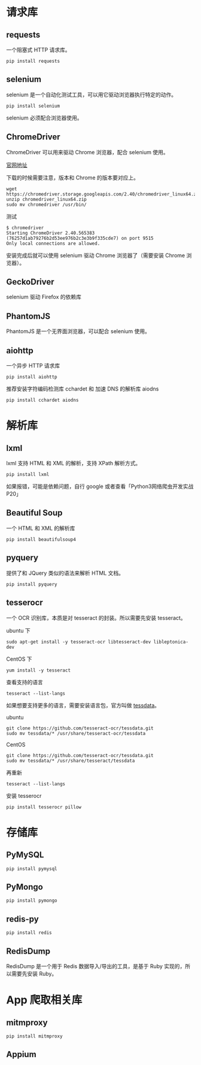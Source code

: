 # 请求库

## requests

一个阻塞式 HTTP 请求库。

```
pip install requests
```

## selenium

selenium 是一个自动化测试工具，可以用它驱动浏览器执行特定的动作。

```
pip install selenium
```

selenium 必须配合浏览器使用。

## ChromeDriver

ChromeDriver 可以用来驱动 Chrome 浏览器，配合 selenium 使用。

[官网地址](http://chromedriver.chromium.org/)

下载的时候需要注意，版本和 Chrome 的版本要对应上。

```
wget https://chromedriver.storage.googleapis.com/2.40/chromedriver_linux64.zip
unzip chromedriver_linux64.zip
sudo mv chromedriver /usr/bin/
```

测试

```
$ chromedriver
Starting ChromeDriver 2.40.565383 (76257d1ab79276b2d53ee976b2c3e3b9f335cde7) on port 9515
Only local connections are allowed.
```

安装完成后就可以使用 selenium 驱动 Chrome 浏览器了（需要安装 Chrome 浏览器）。

## GeckoDriver

selenium 驱动 Firefox 的依赖库

## PhantomJS

PhantomJS 是一个无界面浏览器，可以配合 selenium 使用。

## aiohttp

一个异步 HTTP 请求库

```
pip install aiohttp
```

推荐安装字符编码检测库 cchardet 和 加速 DNS 的解析库 aiodns

```
pip install cchardet aiodns
```

# 解析库

## lxml

lxml 支持 HTML 和 XML 的解析，支持 XPath 解析方式。

```
pip install lxml
```

如果报错，可能是依赖问题，自行 google 或者查看「Python3网络爬虫开发实战 P20」

## Beautiful Soup

一个 HTML 和 XML 的解析库

```
pip install beautifulsoup4
```

## pyquery

提供了和 JQuery 类似的语法来解析 HTML 文档。

```
pip install pyquery
```

## tesserocr

一个 OCR 识别库，本质是对 tesseract 的封装。所以需要先安装 tesseract。

ubuntu 下

```
sudo apt-get install -y tesseract-ocr libtesseract-dev libleptonica-dev
```

CentOS 下

```
yum install -y tesseract
```

查看支持的语言

```
tesseract --list-langs
```

如果想要支持更多的语言，需要安装语言包，官方叫做 [tessdata](https://github.com/tesseract-ocr/tessdata)。

ubuntu

```
git clone https://github.com/tesseract-ocr/tessdata.git
sudo mv tessdata/* /usr/share/tesseract-ocr/tessdata
```

CentOS

```
git clone https://github.com/tesseract-ocr/tessdata.git
sudo mv tessdata/* /usr/share/tesseract/tessdata
```

再重新

```
tesseract --list-langs
```

安装 tesserocr

```
pip install tesserocr pillow
```

# 存储库

## PyMySQL

```
pip install pymysql
```

## PyMongo

```
pip install pymongo
```

## redis-py

```
pip install redis
```

## RedisDump

RedisDump 是一个用于 Redis 数据导入/导出的工具，是基于 Ruby 实现的，所以需要先安装 Ruby。

# App 爬取相关库

## mitmproxy

```
pip install mitmproxy
```

## Appium